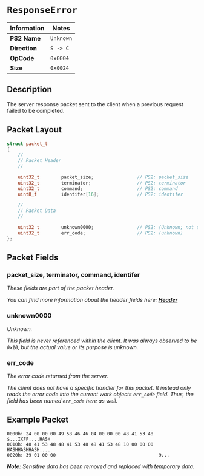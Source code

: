 # `ResponseError`

| Information               | Notes |
|---                        |---    |
| **PS2 Name**              | `Unknown` |
| **Direction**             | `S -> C` |
| **OpCode**                | `0x0004` |
| **Size**                  | `0x0024` |

## Description

The server response packet sent to the client when a previous request failed to be completed.

## Packet Layout

```cpp
struct packet_t
{
    //
    // Packet Header
    //

    uint32_t        packet_size;                // PS2: packet_size
    uint32_t        terminator;                 // PS2: terminator
    uint32_t        command;                    // PS2: command
    uint8_t         identifer[16];              // PS2: identifer

    //
    // Packet Data
    //

    uint32_t        unknown0000;                // PS2: (Unknown; not used.)
    uint32_t        err_code;                   // PS2: (unknown)
};
```

## Packet Fields

### packet_size, terminator, command, identifer

_These fields are part of the packet header._

_You can find more information about the header fields here: [**Header**](/lobby/Header.md)_

### unknown0000

_Unknown._

_This field is never referenced within the client. It was always observed to be `0x10`, but the actual value or its purpose is unknown._

### err_code

_The error code returned from the server._

_The client does not have a specific handler for this packet. It instead only reads the error code into the current work objects `err_code` field. Thus, the field has been named `err_code` here as well._

## Example Packet

```
0000h: 24 00 00 00 49 58 46 46 04 00 00 00 48 41 53 48  $...IXFF....HASH
0010h: 48 41 53 48 48 41 53 48 48 41 53 48 10 00 00 00  HASHHASHHASH....
0020h: 39 01 00 00                                      9...
```

_**Note:** Sensitive data has been removed and replaced with temporary data._
